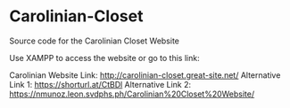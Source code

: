 # Carolinian-Closet
Source code for the Carolinian Closet Website

Use XAMPP to access the website or go to this link:

Carolinian Website Link: http://carolinian-closet.great-site.net/
Alternative Link 1: https://shorturl.at/CtBDl
Alternative Link 2: https://nmunoz.leon.svdphs.ph/Carolinian%20Closet%20Website/
